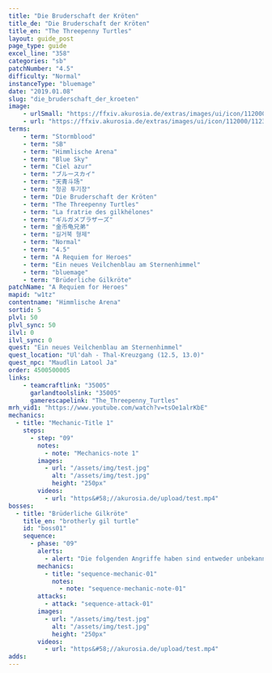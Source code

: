 ```yaml
---
title: "Die Bruderschaft der Kröten"
title_de: "Die Bruderschaft der Kröten"
title_en: "The Threepenny Turtles"
layout: guide_post
page_type: guide
excel_line: "358"
categories: "sb"
patchNumber: "4.5"
difficulty: "Normal"
instanceType: "bluemage"
date: "2019.01.08"
slug: "die_bruderschaft_der_kroeten"
image:
    - urlSmall: "https://ffxiv.akurosia.de/extras/images/ui/icon/112000/112332.png"
    - url: "https://ffxiv.akurosia.de/extras/images/ui/icon/112000/112332.png"
terms:
    - term: "Stormblood"
    - term: "SB"
    - term: "Himmlische Arena"
    - term: "Blue Sky"
    - term: "Ciel azur"
    - term: "ブルースカイ"
    - term: "天青斗场"
    - term: "청공 투기장"
    - term: "Die Bruderschaft der Kröten"
    - term: "The Threepenny Turtles"
    - term: "La fratrie des gilkhélones"
    - term: "ギルガメブラザーズ"
    - term: "金币龟兄弟"
    - term: "길거북 형제"
    - term: "Normal"
    - term: "4.5"
    - term: "A Requiem for Heroes"
    - term: "Ein neues Veilchenblau am Sternenhimmel"
    - term: "bluemage"
    - term: "Brüderliche Gilkröte"
patchName: "A Requiem for Heroes"
mapid: "w1tz"
contentname: "Himmlische Arena"
sortid: 5
plvl: 50
plvl_sync: 50
ilvl: 0
ilvl_sync: 0
quest: "Ein neues Veilchenblau am Sternenhimmel"
quest_location: "Ul'dah - Thal-Kreuzgang (12.5, 13.0)"
quest_npc: "Maudlin Latool Ja"
order: 4500500005
links:
    - teamcraftlink: "35005"
      garlandtoolslink: "35005"
      gamerescapelink: "The_Threepenny_Turtles"
mrh_vid1: "https://www.youtube.com/watch?v=tsOe1alrKbE"
mechanics:
  - title: "Mechanic-Title 1"
    steps:
      - step: "09"
        notes:
          - note: "Mechanics-note 1"
        images:
          - url: "/assets/img/test.jpg"
            alt: "/assets/img/test.jpg"
            height: "250px"
        videos:
          - url: "https&#58;//akurosia.de/upload/test.mp4"
bosses:
  - title: "Brüderliche Gilkröte"
    title_en: "brotherly gil turtle"
    id: "boss01"
    sequence:
      - phase: "09"
        alerts:
          - alert: "Die folgenden Angriffe haben sind entweder unbekannt oder haben keine klare Herkunft"
        mechanics:
          - title: "sequence-mechanic-01"
            notes:
              - note: "sequence-mechanic-note-01"
        attacks:
          - attack: "sequence-attack-01"
        images:
          - url: "/assets/img/test.jpg"
            alt: "/assets/img/test.jpg"
            height: "250px"
        videos:
          - url: "https&#58;//akurosia.de/upload/test.mp4"
adds:
---
```

